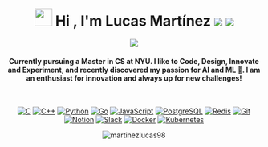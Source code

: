 
<h1 align="center">
	<img src="https://media.giphy.com/media/hvRJCLFzcasrR4ia7z/giphy.gif" width="35"> 
	Hi , I'm Lucas Martínez 
	<a href="https://www.linkedin.com/in/lucas-martinez-amarilla-924339208" target="_blank"> <img src="https://img.icons8.com/color/35/linkedin.png"/></a>
	<a href="mailto:lucasoctaviom@gmail.com"> <img src="https://img.icons8.com/color/35/gmail.png"/></a>
</h1>
<p align="center">
  <a href="https://github.com/DenverCoder1/readme-typing-svg"><img src="https://readme-typing-svg.herokuapp.com?lines=Software+Developer+%26+Engineer;AI%20|%20ML%20Enthusiast;Always%20learning%20new%20things!&center=true&width=500&height=50"></a>
</p>
<h4 align="center">Currently pursuing a Master in CS at NYU. I like to Code, Design, Innovate and Experiment, and recently discovered my passion for AI and ML 🚀. I am an enthusiast for innovation and always up for new challenges!</h4>
<br>
<!-- <p align="center"> <img src="https://komarev.com/ghpvc/?username=martinezlucas98&label=Profile%20views&color=0e75b6&style=plastic" alt="martinezlucas98" /> </p> -->

<p align="center">
	<a href="#"><img src="https://img.icons8.com/color/30/c-programming.png" alt="C"/></a>
	<a href="#"><img src="https://img.icons8.com/color/30/c-plus-plus-logo.png" alt="C++"/></a>
	<a href="#"><img src="https://img.icons8.com/color/30/python.png" alt="Python"/></a>
	<a href="#"><img src="https://img.icons8.com/color/30/golang.png" alt="Go"/></a>
	<a href="#"><img src="https://img.icons8.com/color/30/javascript.png" alt="JavaScript"/></a>
	<a href="#"><img src="https://img.icons8.com/color/30/postgreesql.png" alt="PostgreSQL"/></a>
	<a href="#"><img src="https://img.icons8.com/color/30/redis.png" alt="Redis"/></a>
	<a href="#"><img src="https://img.icons8.com/color/30/git.png" alt="Git"/></a>
	<a href="#"><img src="https://img.icons8.com/color/30/notion.png" alt="Notion"/></a>
	<a href="#"><img src="https://img.icons8.com/color/30/slack.png" alt="Slack"/></a>
	<a href="#"><img src="https://img.icons8.com/color/30/docker.png" alt="Docker"/></a>
	<a href="#"><img src="https://img.icons8.com/color/30/kubernetes.png" alt="Kubernetes"/></a>
</p>

<p align="center"><img src="https://github-readme-streak-stats.herokuapp.com/?user=martinezlucas98&theme=algolia" alt="martinezlucas98"  /></p>
